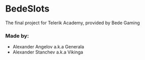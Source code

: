 # BedeSlots
The final project for Telerik Academy, provided by Bede Gaming
### Made by:
- Alexander Angelov a.k.a Generala
- Alexander Stanchev a.k.a Vikinga

